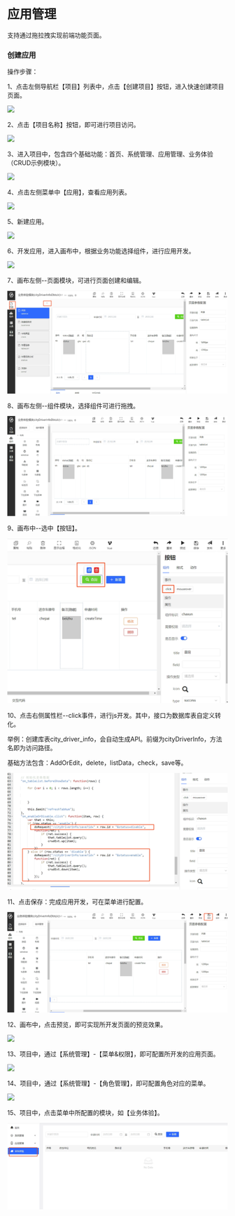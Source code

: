 # 应用管理

支持通过拖拉拽实现前端功能页面。

### 创建应用

操作步骤：

1、点击左侧导航栏【项目】列表中，点击【创建项目】按钮，进入快速创建项目页面。
        
![](/image/Joybuilder/create_project.PNG) 

2、点击【项目名称】按钮，即可进行项目访问。

![](/image/Joybuilder/build_app_start.PNG) 

3、进入项目中，包含四个基础功能：首页、系统管理、应用管理、业务体验（CRUD示例模块）。

![](/image/Joybuilder/build_app_portal.PNG) 

4、点击左侧菜单中【应用】，查看应用列表。

![](/image/Joybuilder/app_list.PNG) 

5、新建应用。

![](/image/Joybuilder/app_add.PNG) 

6、开发应用，进入画布中，根据业务功能选择组件，进行应用开发。

![](/image/Joybuilder/app_dev.PNG) 

7、画布左侧--页面模块，可进行页面创建和编辑。

![](/image/Joybuilder/app_dev_page.PNG) 

8、画布左侧--组件模块，选择组件可进行拖拽。

![](/image/Joybuilder/app_dev_comp.PNG) 

9、画布中--选中【按钮】。

![](/image/Joybuilder/app_dev_button.PNG) 

10、点击右侧属性栏--click事件，进行js开发。其中，接口为数据库表自定义转化。
  
   举例：创建库表city_driver_info，会自动生成API。前缀为cityDriverInfo，方法名即为访问路径。
   
   基础方法包含：AddOrEdit，delete，listData，check，save等。
   
![](/image/Joybuilder/app_dev_js.PNG) 

11、点击保存：完成应用开发，可在菜单进行配置。

![](/image/Joybuilder/app_dev_save.PNG) 

12、画布中，点击预览，即可实现所开发页面的预览效果。

![](/image/Joybuilder/app_detail.PNG) 

13、项目中，通过【系统管理】-【菜单&权限】，即可配置所开发的应用页面。

![](/image/Joybuilder/app_site.PNG) 

14、项目中，通过【系统管理】-【角色管理】，即可配置角色对应的菜单。

![](/image/Joybuilder/build_app_rbac.PNG) 

15、项目中，点击菜单中所配置的模块，如【业务体验】。

![](/image/Joybuilder/app_dev_show.PNG) 